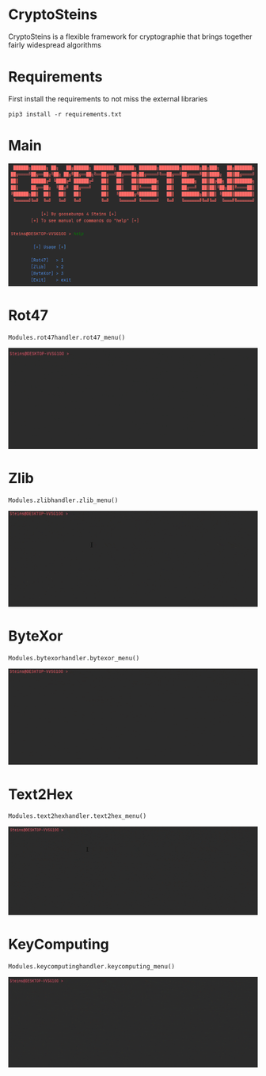 # CryptoSteins
CryptoSteins is a flexible framework for cryptographie that brings together fairly widespread algorithms
# Requirements
First install the requirements to not miss the external libraries 
```python3
pip3 install -r requirements.txt
```
# Main
<img src=/img/cryptosteins.png><br/>
# Rot47
```python3
Modules.rot47handler.rot47_menu()
```
<img src=/img/rot47.gif><br/>
# Zlib
```python3
Modules.zlibhandler.zlib_menu()
```
<img src=/img/zlib.gif><br/>
# ByteXor
```python3
Modules.bytexorhandler.bytexor_menu()
```
<img src=/img/bytexor.gif><br/>
# Text2Hex
```python3
Modules.text2hexhandler.text2hex_menu()
```
<img src=/img/text2hex.gif><br/>
# KeyComputing
```python3
Modules.keycomputinghandler.keycomputing_menu()
```
<img src=/img/keycomputing.gif><br/>

